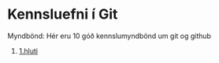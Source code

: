 # Kennsluefni í Git

Myndbönd:
Hér eru 10 góð kennslumyndbönd um git og github
1. [1.hluti](https://www.youtube.com/watch?v=3RjQznt-8kE)
